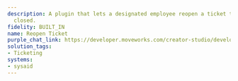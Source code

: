 ```yaml
---
description: A plugin that lets a designated employee reopen a ticket that was previously
  closed.
fidelity: BUILT_IN
name: Reopen Ticket
purple_chat_link: https://developer.moveworks.com/creator-studio/developer-tools/purple-chat/?conversation=%7B%22startTimestamp%22%3A%2211%3A43+AM%22%2C%22messages%22%3A%5B%7B%22role%22%3A%22user%22%2C%22parts%22%3A%5B%7B%22richText%22%3A%22I+need+to+reopen+the+ticket+about+the+server+upgrade.%22%7D%5D%7D%2C%7B%22role%22%3A%22assistant%22%2C%22parts%22%3A%5B%7B%22reasoningSteps%22%3A%5B%7B%22status%22%3A%22success%22%2C%22richText%22%3A%22%3Cp%3EWorking+on%3A+%5C%22Reopen+the+ticket+about+the+server+upgrade%5C%22%3C%2Fp%3E%22%7D%2C%7B%22richText%22%3A%22%3Cp%3EPreparing+to+%3Cstrong%3Ereopen+ticket%3C%2Fstrong%3E+%5C%22server+upgrade%5C%22%3C%2Fp%3E%22%2C%22status%22%3A%22success%22%7D%5D%7D%2C%7B%22richText%22%3A%22%3Cp%3ETo+proceed+with+reopening+the+ticket+about+the+%3Cstrong%3Eserver+upgrade%3C%2Fstrong%3E%2C+I+need+your+confirmation+on+the+following+details%3A%3C%2Fp%3E%5Cn%3Cp%3E-+%3Cstrong%3ETicket+Description%3C%2Fstrong%3E%3A+%5C%22I%27m+running+into+a+strange+issue+with+a+server+upgrade.%5C%22%3Cbr%3E%5Cn-+%3Cstrong%3EComment%3C%2Fstrong%3E%3A+%5C%22I+need+to+reopen+the+ticket+about+the+server+upgrade.%5C%22%3Cbr%3E%5Cn%3Cbr%3E%5Cn%3Cstrong%3EPlease+confirm+if+these+details+are+correct+so+I+can+proceed+with+reopening+the+ticket.%3C%2Fstrong%3E%3C%2Fp%3E%22%7D%2C%7B%22buttons%22%3A%5B%7B%22buttonText%22%3A%22Yes%22%7D%2C%7B%22buttonText%22%3A%22Edit+Request%22%7D%2C%7B%22buttonText%22%3A%22No%22%7D%5D%7D%2C%7B%22citations%22%3A%5B%7B%22connectorName%22%3A%22servicenow%22%2C%22citationTitle%22%3A%22INC00134256%22%7D%5D%7D%5D%7D%2C%7B%22role%22%3A%22assistant%22%2C%22parts%22%3A%5B%7B%22reasoningSteps%22%3A%5B%7B%22richText%22%3A%22%3Cp%3E%26nbsp%3BPreparing+to+%3Cstrong%3Ereopen+ticket%3C%2Fstrong%3E+%5C%22INC00134256%5C%22%3C%2Fp%3E%22%2C%22status%22%3A%22success%22%7D%5D%7D%2C%7B%22richText%22%3A%22%3Cp%3EReopening+your+ticket+about+the+%3Cstrong%3ESQL+database%3C%2Fstrong%3E...+The+process+is+still+ongoing%2C+and+the+status+is+currently+%3Cstrong%3EPENDING%3C%2Fstrong%3E.%3C%2Fp%3E%5Cn%3Cp%3E%3Cbr%3E%3C%2Fp%3E%5Cn%3Cp%3EIf+you+need+any+further+assistance+or+have+additional+requests%2C+feel+free+to+let+me+know%21%3C%2Fp%3E%22%7D%2C%7B%22citations%22%3A%5B%7B%22connectorName%22%3A%22servicenow%22%2C%22citationTitle%22%3A%22INC00134256%22%7D%5D%7D%5D%7D%5D%7D
solution_tags:
- Ticketing
systems:
- sysaid
---
```

